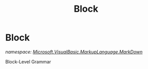 ﻿---
title: Block
---

# Block
_namespace: [Microsoft.VisualBasic.MarkupLanguage.MarkDown](N-Microsoft.VisualBasic.MarkupLanguage.MarkDown.html)_

Block-Level Grammar




